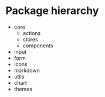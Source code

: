 # Package hierarchy

- core
  - actions
  - stores
  - components
- input
- form
- icons
- markdown
- utils
- chart
- themes
